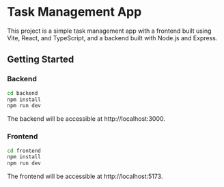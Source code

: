 # Task Management App

This project is a simple task management app with a frontend built using Vite, React, and TypeScript, and a backend built with Node.js and Express.

## Getting Started

### Backend

```bash
cd backend
npm install
npm run dev
```
The backend will be accessible at http://localhost:3000.

### Frontend

```bash
cd frontend
npm install
npm run dev
```
The frontend will be accessible at http://localhost:5173.
